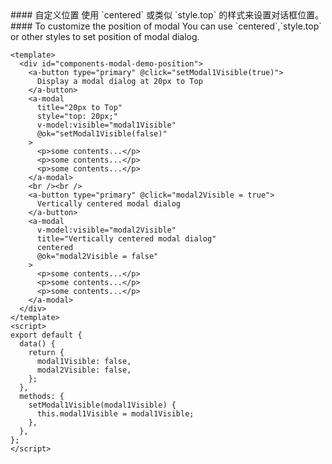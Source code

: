<cn>
#### 自定义位置
使用 `centered` 或类似 `style.top` 的样式来设置对话框位置。
</cn>

<us>
#### To customize the position of modal
You can use `centered`,`style.top` or other styles to set position of modal dialog.
</us>

```vue
<template>
  <div id="components-modal-demo-position">
    <a-button type="primary" @click="setModal1Visible(true)">
      Display a modal dialog at 20px to Top
    </a-button>
    <a-modal
      title="20px to Top"
      style="top: 20px;"
      v-model:visible="modal1Visible"
      @ok="setModal1Visible(false)"
    >
      <p>some contents...</p>
      <p>some contents...</p>
      <p>some contents...</p>
    </a-modal>
    <br /><br />
    <a-button type="primary" @click="modal2Visible = true">
      Vertically centered modal dialog
    </a-button>
    <a-modal
      v-model:visible="modal2Visible"
      title="Vertically centered modal dialog"
      centered
      @ok="modal2Visible = false"
    >
      <p>some contents...</p>
      <p>some contents...</p>
      <p>some contents...</p>
    </a-modal>
  </div>
</template>
<script>
export default {
  data() {
    return {
      modal1Visible: false,
      modal2Visible: false,
    };
  },
  methods: {
    setModal1Visible(modal1Visible) {
      this.modal1Visible = modal1Visible;
    },
  },
};
</script>
```
